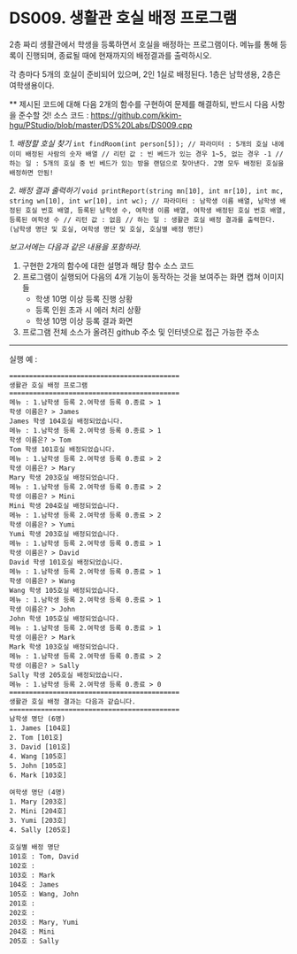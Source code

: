# DS009. 생활관 호실 배정 프로그램
2층 짜리 생활관에서 학생을 등록하면서 호실을 배정하는 프로그램이다. 메뉴를 통해 등록이 진행되며, 종료될 때에 현재까지의 배정결과를 출력하시오.

각 층마다 5개의 호실이 준비되어 있으며, 2인 1실로 배정된다. 1층은 남학생용, 2층은 여학생용이다.

** 제시된 코드에 대해 다음 2개의 함수를 구현하여 문제를 해결하되, 반드시 다음 사항을 준수할 것!
소스 코드 : https://github.com/kkim-hgu/PStudio/blob/master/DS%20Labs/DS009.cpp

*1. 배정할 호실 찾기*
    ```
    int findRoom(int person[5]);
    // 파라미터 : 5개의 호실 내에 이미 배정된 사람의 숫자 배열
    // 리턴 값 : 빈 베드가 있는 경우 1~5, 없는 경우 -1
    // 하는 일 : 5개의 호실 중 빈 베드가 있는 방을 랜덤으로 찾아낸다. 2명 모두 배정된 호실을 배정하면 안됨!
    ```

*2. 배정 결과 출력하기*
    ```
    void printReport(string mn[10], int mr[10], int mc, string wn[10], int wr[10], int wc);
    // 파라미터 : 남학생 이름 배열, 남학생 배정된 호실 번호 배열, 등록된 남학생 수, 여학생 이름 배열, 여학생 배정된 호실 번호 배열, 등록된 여학생 수
    // 리턴 값 : 없음
    // 하는 일 : 생활관 호실 배정 결과를 출력한다. (남학생 명단 및 호실, 여학생 명단 및 호실, 호실별 배정 명단)
    ```

*보고서에는 다음과 같은 내용을 포함하라.*
1. 구현한 2개의 함수에 대한 설명과 해당 함수 소스 코드
2. 프로그램이 실행되어 다음의 4개 기능이 동작하는 것을 보여주는 화면 캡쳐 이미지들
   - 학생 10명 이상 등록 진행 상황
   - 등록 인원 초과 시 에러 처리 상황
   - 학생 10명 이상 등록 결과 화면
3. 프로그램 전체 소스가 올려진 github 주소 및 인터넷으로 접근 가능한 주소
   
---

실행 예 :
```
===========================================
생활관 호실 배정 프로그램
===========================================
메뉴 : 1.남학생 등록 2.여학생 등록 0.종료 > 1
학생 이름은? > James
James 학생 104호실 배정되었습니다.
메뉴 : 1.남학생 등록 2.여학생 등록 0.종료 > 1
학생 이름은? > Tom
Tom 학생 101호실 배정되었습니다.
메뉴 : 1.남학생 등록 2.여학생 등록 0.종료 > 2
학생 이름은? > Mary
Mary 학생 203호실 배정되었습니다.
메뉴 : 1.남학생 등록 2.여학생 등록 0.종료 > 2
학생 이름은? > Mini
Mini 학생 204호실 배정되었습니다.
메뉴 : 1.남학생 등록 2.여학생 등록 0.종료 > 2
학생 이름은? > Yumi
Yumi 학생 203호실 배정되었습니다.
메뉴 : 1.남학생 등록 2.여학생 등록 0.종료 > 1
학생 이름은? > David
David 학생 101호실 배정되었습니다.
메뉴 : 1.남학생 등록 2.여학생 등록 0.종료 > 1
학생 이름은? > Wang
Wang 학생 105호실 배정되었습니다.
메뉴 : 1.남학생 등록 2.여학생 등록 0.종료 > 1
학생 이름은? > John
John 학생 105호실 배정되었습니다.
메뉴 : 1.남학생 등록 2.여학생 등록 0.종료 > 1
학생 이름은? > Mark
Mark 학생 103호실 배정되었습니다.
메뉴 : 1.남학생 등록 2.여학생 등록 0.종료 > 2
학생 이름은? > Sally
Sally 학생 205호실 배정되었습니다.
메뉴 : 1.남학생 등록 2.여학생 등록 0.종료 > 0
===========================================
생활관 호실 배정 결과는 다음과 같습니다.
===========================================
남학생 명단 (6명)
1. James [104호]
2. Tom [101호]
3. David [101호]
4. Wang [105호]
5. John [105호]
6. Mark [103호]

여학생 명단 (4명)
1. Mary [203호]
2. Mini [204호]
3. Yumi [203호]
4. Sally [205호]

호실별 배정 명단
101호 : Tom, David
102호 :
103호 : Mark
104호 : James
105호 : Wang, John
201호 : 
202호 : 
203호 : Mary, Yumi
204호 : Mini
205호 : Sally
```